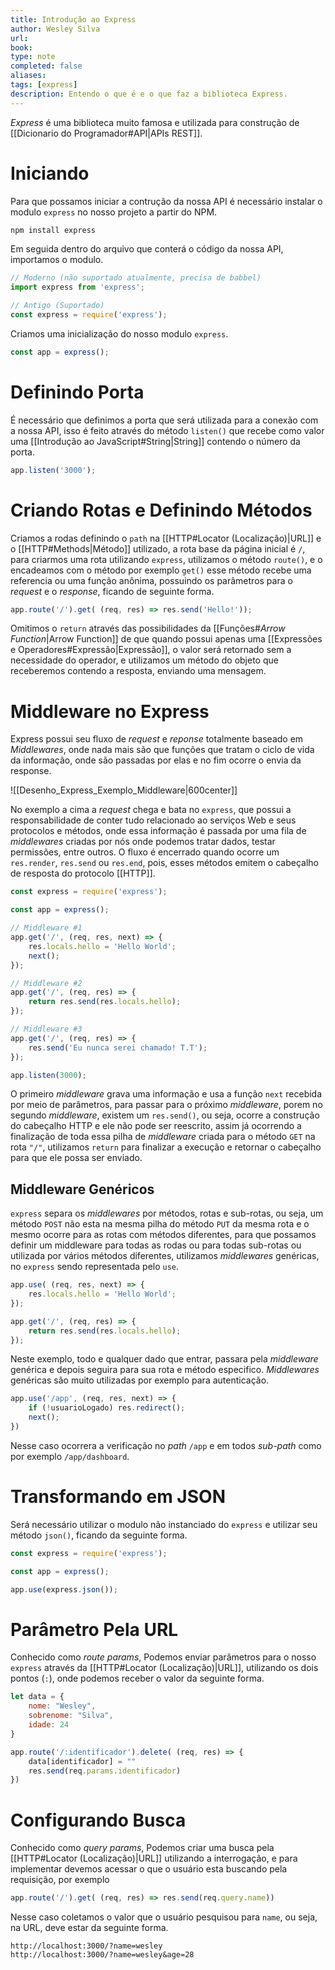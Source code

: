 ```yaml
---
title: Introdução ao Express
author: Wesley Silva
url:
book:
type: note
completed: false
aliases:
tags: [express]
description: Entendo o que é e o que faz a biblioteca Express.
---
```

_Express_ é uma biblioteca muito famosa e utilizada para construção de [[Dicionario do Programador#API|APIs REST]].

# Iniciando
Para que possamos iniciar a contrução da nossa API é necessário instalar o modulo `express` no nosso projeto a partir do NPM.

```bash
npm install express
```

Em seguida dentro do arquivo que conterá o código da nossa API, importamos o modulo.

```js
// Moderno (não suportado atualmente, precisa de babbel)
import express from 'express';

// Antigo (Suportado)
const express = require('express');
```

Criamos uma inicialização do nosso modulo `express`.

```js
const app = express();
```

# Definindo Porta
É necessário que definimos a porta que será utilizada para a conexão com a nossa API, isso é feito através do método `listen()` que recebe como valor uma [[Introdução ao JavaScript#String|String]] contendo o número da porta.

```js
app.listen('3000');
```

# Criando Rotas e Definindo Métodos
Criamos a rodas definindo o `path` na [[HTTP#Locator (Localização)|URL]] e o [[HTTP#Methods|Método]] utilizado, a rota base da página inicial é `/`, para criarmos uma rota utilizando `express`, utilizamos o método `route()`, e o encadeamos com o método por exemplo `get()` esse método recebe uma referencia ou uma função anônima, possuindo os parâmetros para o _request_ e o _response_, ficando de seguinte forma.

```js
app.route('/').get( (req, res) => res.send('Hello!'));
```

Omitimos o `return` através das possibilidades da [[Funções#*Arrow Function*|Arrow Function]] de que quando possui apenas uma [[Expressões e Operadores#Expressão|Expressão]], o valor será retornado sem a necessidade do operador, e utilizamos um método do objeto que receberemos contendo a resposta, enviando uma mensagem.

# Middleware no Express
Express possui seu fluxo de _request_ e _reponse_ totalmente baseado em _Middlewares_, onde nada mais são que funções que tratam o ciclo de vida da informação, onde são passadas por elas e no fim ocorre o envia da response.

![[Desenho_Express_Exemplo_Middleware|600center]]

No exemplo a cima a _request_ chega e bata no `express`, que possui a responsabilidade de conter tudo relacionado ao serviços Web e seus protocolos e métodos, onde essa informação é passada por uma fila de _middlewares_ criadas por nós onde podemos tratar dados, testar permissões, entre outros.
O fluxo é encerrado quando ocorre um `res.render`, `res.send` ou  `res.end`, pois, esses métodos emitem o cabeçalho de resposta do protocolo [[HTTP]].

```js
const express = require('express'); 

const app = express(); 

// Middleware #1 
app.get('/', (req, res, next) => { 
	res.locals.hello = 'Hello World'; 
	next(); 
});

// Middleware #2
app.get('/', (req, res) => {
	return res.send(res.locals.hello);
});

// Middleware #3
app.get('/', (req, res) => {
	res.send('Eu nunca serei chamado! T.T');
});

app.listen(3000);
```

O primeiro _middleware_ grava uma informação e usa a função `next` recebida por meio de parâmetros, para passar para o próximo _middleware_, porem no segundo _middleware_, existem um `res.send()`, ou seja, ocorre a construção do cabeçalho HTTP e ele não pode ser reescrito, assim já ocorrendo a finalização de toda essa pilha de _middleware_ criada para o método `GET` na rota `"/"`, utilizamos `return` para finalizar a execução e retornar o cabeçalho para que ele possa ser enviado.

## Middleware Genéricos
`express` separa os _middlewares_ por métodos, rotas e sub-rotas, ou seja, um método `POST` não esta na mesma pilha do método `PUT` da mesma rota e o mesmo ocorre para as rotas com métodos diferentes, para que possamos definir um middleware para todas as rodas ou para todas sub-rotas ou utilizada por vários métodos diferentes, utilizamos _middlewares_ genéricas, no `express` sendo representada pelo `use`.

```js
app.use( (req, res, next) => {
	res.locals.hello = 'Hello World';
});

app.get('/', (req, res) => {
	return res.send(res.locals.hello);
});
```

Neste exemplo, todo e qualquer dado que entrar, passara pela _middleware_ genérica e depois seguira para sua rota e método especifico.
_Middlewares_ genéricas são muito utilizadas por exemplo para autenticação.

```js
app.use('/app', (req, res, next) => {
	if (!usuarioLogado) res.redirect();
	next();
})
```

Nesse caso ocorrera a verificação no _path_ `/app` e em todos _sub-path_ como por exemplo `/app/dashboard`.

# Transformando em JSON
Será necessário utilizar o modulo não instanciado do `express` e utilizar seu método `json()`, ficando da seguinte forma.

```js
const express = require('express');

const app = express();

app.use(express.json());
```

# Parâmetro Pela URL
Conhecido como _route params_, Podemos enviar parâmetros para o nosso `express` através da [[HTTP#Locator (Localização)|URL]], utilizando os dois pontos (`:`), onde podemos receber o valor da seguinte forma.

```js
let data = {
	nome: "Wesley",
	sobrenome: "Silva",
	idade: 24
}

app.route('/:identificador').delete( (req, res) => {
	data[identificador] = ""
	res.send(req.params.identificador)
})
```

# Configurando Busca
Conhecido como _query params_, Podemos criar uma busca pela [[HTTP#Locator (Localização)|URL]] utilizando a interrogação, e para implementar devemos acessar o que o usuário esta buscando pela requisição, por exemplo

```js
app.route('/').get( (req, res) => res.send(req.query.name))
```

Nesse caso coletamos o valor que o usuário pesquisou para `name`, ou seja, na URL, deve estar da seguinte forma.

```
http://localhost:3000/?name=wesley
http://localhost:3000/?name=wesley&age=28
```